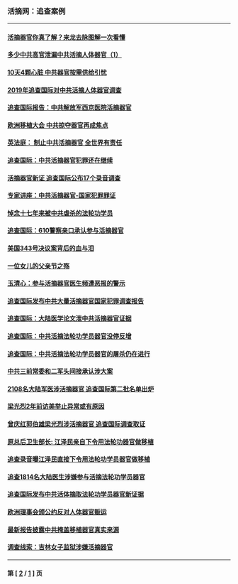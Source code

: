 ### 活摘网：追查案例
---
#### [活摘器官你真了解？来龙去脉图解一次看懂](../../pages/nf5880/n13013820.md?01020430) 
#### [多少中共高官泄漏中共活摘人体器官（1）](../../pages/nf5880/n12671234.md?01020430) 
#### [10天4颗心脏 中共器官按需供给引忧](../../pages/nf5880/n12326366.md?01020430) 
#### [2019年追查国际对中共活摘人体器官调查](../../pages/nf5880/n11917733.md?01020430) 
#### [追查国际报告：中共解放军西京医院活摘器官](../../pages/nf5880/n11838359.md?01020430) 
#### [欧洲移植大会 中共掠夺器官再成焦点](../../pages/nf5880/n11538883.md?01020430) 
#### [英法庭： 制止中共活摘器官 全世界有责任](../../pages/nf5880/n11330691.md?01020430) 
#### [追查国际：中共活摘器官犯罪还在继续](../../pages/nf5880/n11218301.md?01020430) 
#### [活摘器官新证 追查国际公布17个录音调查](../../pages/nf5880/n10897744.md?01020430) 
#### [专家讲座：中共活摘器官-国家犯罪罪证](../../pages/nf5880/n8828153.md?01020430) 
#### [悼念十七年来被中共虐杀的法轮功学员](../../pages/nf5880/n8124823.md?01020430) 
#### [追查国际：610警察亲口承认参与活摘器官](../../pages/nf5880/n8109067.md?01020430) 
#### [美国343号决议案背后的血与泪](../../pages/nf5880/n8020684.md?01020430) 
#### [一位女儿的父亲节之殇](../../pages/nf5880/n8014122.md?01020430) 
#### [玉清心：参与活摘器官医生频遭恶报的警示](../../pages/nf5880/n4637546.md?01020430) 
#### [追查国际发布中共大量活摘器官国家犯罪调查报告](../../pages/nf5880/n4613428.md?01020430) 
#### [追查国际：大陆医学论文泄中共活摘器官证据](../../pages/nf5880/n4608794.md?01020430) 
#### [追查国际：中共活摘法轮功学员器官没停反增](../../pages/nf5880/n4584075.md?01020430) 
#### [追查国际：中共活摘法轮功学员器官的屠杀仍在进行](../../pages/nf5880/n4299154.md?01020430) 
#### [中共三前常委和二军头间接承认涉大案](../../pages/nf5880/n4286244.md?01020430) 
#### [2108名大陆军医涉活摘器官 追查国际第二批名单出炉](../../pages/nf5880/n4284769.md?01020430) 
#### [梁光烈2年前访美举止异常或有原因](../../pages/nf5880/n4279686.md?01020430) 
#### [曾庆红郭伯雄梁光烈涉活摘器官 追查国际调查取证](../../pages/nf5880/n4278462.md?01020430) 
#### [原总后卫生部长: 江泽民亲自下令用法轮功器官做移植](../../pages/nf5880/n4263864.md?01020430) 
#### [追查录音曝江泽民直接下令用法轮功学员器官做移植](../../pages/nf5880/n4261268.md?01020430) 
#### [追查1814名大陆医生涉嫌参与活摘法轮功学员器官](../../pages/nf5880/n4259055.md?01020430) 
#### [追查国际发布中共活体摘取法轮功学员器官新证据](../../pages/nf5880/n4258255.md?01020430) 
#### [欧洲理事会颁公约反对人体器官贩运](../../pages/nf5880/n4206955.md?01020430) 
#### [最新报告披露中共掩盖移植器官真实来源](../../pages/nf5880/n4140084.md?01020430) 
#### [调查线索：吉林女子监狱涉嫌活摘器官](../../pages/nf5880/n4044366.md?01020430) 

---
#### 第 [ [2](./2.md?01020430) / [1](./1.md?01020430) ] 页
